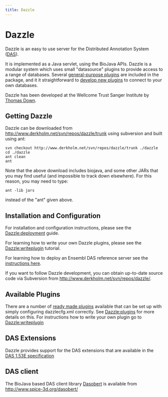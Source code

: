 ```yaml
---
title: Dazzle
---
```


Dazzle
======

Dazzle is an easy to use server for the Distributed Annotation System
([DAS](http://www.biodas.org)).

It is implemented as a Java servlet, using the BioJava APIs. Dazzle is a
modular system which uses small "datasource" plugins to provide access
to a range of databases. Several [general-purpose
plugins](Dazzle:plugins "wikilink") are included in the package, and it
it straightforward to [ develop new
plugins](Dazzle:writeplugin "wikilink") to connect to your own
databases.

Dazzle has been developed at the Wellcome Trust Sanger Institute by
[Thomas Down](Thomas_Down "wikilink").

Getting Dazzle
--------------

Dazzle can be downloaded from
[<http://www.derkholm.net/svn/repos/dazzle/trunk>](http://www.derkholm.net/svn/repos/dazzle/trunk)
using subversion and built using ant:

    svn checkout http://www.derkholm.net/svn/repos/dazzle/trunk ./dazzle
    cd ./dazzle
    ant clean
    ant

Note that the above download includes biojava, and some other JARs that
you may find useful (and impossible to track down elsewhere). For this
reason, you may need to type:

    ant -lib jars

instead of the "ant" given above.

Installation and Configuration
------------------------------

For installation and configuration instructions, please see the
<Dazzle:deployment> guide.

For learning how to write your own Dazzle plugins, please see the
<Dazzle:writeplugin> tutorial.

For learning how to deploy an Ensembl DAS reference server see the
[instructions here](Dazzle:Ensembl "wikilink").

If you want to follow Dazzle development, you can obtain up-to-date
source code via Subversion from
[<http://www.derkholm.net/svn/repos/dazzle/>](http://www.derkholm.net/svn/repos/dazzle/).

Available Plugins
-----------------

There are a number of [ready made plugins](Dazzle:plugins "wikilink")
available that can be set up with simply configuring dazzlecfg.xml
correctly. See <Dazzle:plugins> for more details on this. For
instructions how to write your own plugin go to <Dazzle:writeplugin>

DAS Extensions
--------------

Dazzle provides support for the DAS extensions that are available in the
[DAS 1.53E specification](http://www.dasregistry.org/spec_1.53E.jsp)

DAS client
----------

The BioJava based DAS client library
[Dasobert](http://www.spice-3d.org/dasobert/) is available from
[<http://www.spice-3d.org/dasobert/>](http://www.spice-3d.org/dasobert/)
